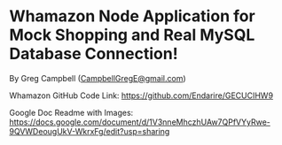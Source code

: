 # Whamazon Node Application for Mock Shopping and Real MySQL Database Connection!
By Greg Campbell (CampbellGregE@gmail.com)

Whamazon GitHub Code Link: https://github.com/Endarire/GECUCIHW9

Google Doc Readme with Images: https://docs.google.com/document/d/1V3nneMhczhUAw7QPfVYyRwe-9QVWDeougUkV-WkrxFg/edit?usp=sharing

